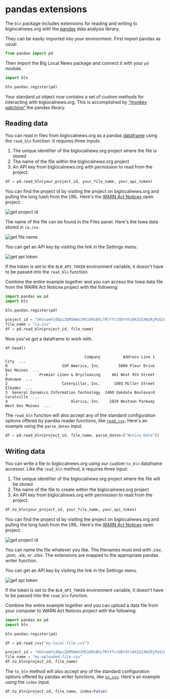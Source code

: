 # pandas extensions

The `bln` package includes extensions for reading and writing to biglocalnews.org with the [pandas](https://pandas.pydata.org/) data analysis library.

They can be easily imported into your environment. First import pandas as usual.

```python
from pandas import pd
```

Then import the Big Local News package and connect it with your `pd` module.

```python
import bln

bln.pandas.register(pd)
```

Your standard `pd` object now contains a set of custom methods for interacting with biglocalnews.org. This is accomplished by [“monkey patching”](https://en.wikipedia.org/wiki/Monkey_patch) the pandas library.

## Reading data

You can read in files from biglocalnews.org as a pandas [dataframe](https://pandas.pydata.org/pandas-docs/stable/reference/api/pandas.DataFrame.html) using the `read_bln` function. It requires three inputs:

1. The unique identifier of the biglocalnews.org project where the file is stored
2. The name of the file within the biglocalnews.org project
3. An API key from biglocalnews.org with permission to read from the project.

```python
df = pd.read_bln(your_project_id, your_file_name, your_api_token)
```

You can find the project id by visiting the project on biglocalnews.org and pulling the long hash from the URL. Here's the [WARN Act Notices](https://biglocalnews.org/#/project/UHJvamVjdDpiZGM5NmU1MS1kMzBhLTRlYTctODY4Yi04ZGI4N2RjMzQ1ODI=) open project.

![get project id](_static/get-project-id.png)

The name of the file can be found in the Files panel. Here's the Iowa data stored in `ia.csv`.

![get file name](_static/get-file-name.png)

You can get an API key by visiting the link in the Settings menu.

![get api token](_static/get-api-token.png)

If the token is set to the `BLN_API_TOKEN` environment variable, it doesn't have to be passed into the `read_bln` function.

Combine the entire example together and you can access the Iowa data file from the WARN Act Notices project with the following:

```python
import pandas as pd
import bln

bln.pandas.register(pd)

project_id = "UHJvamVjdDpiZGM5NmU1MS1kMzBhLTRlYTctODY4Yi04ZGI4N2RjMzQ1ODI="
file_name = "ia.csv"
df = pd.read_bln(project_id, file_name)
```

Now you've got a dataframe to work with.

```python
df.head()
```

```
                                   Company          Address Line 1             City  ...
0                        SSP America, Inc.        5800 Fleur Drive       Des Moines  ...
1              Premier Linen & Drycleaning     461 West 9th Street          Dubuque  ...
2                        Caterpillar, Inc.      1003 Miller Street          Elkader  ...
3  General Dynamics Information Technology  2400 Oakdale Boulevard       Coralville  ...
4                            Alorica, Inc.    2829 Westown Parkway  West Des Moines  ...
```

The `read_bln` function will also accept any of the standard configuration options offered by pandas reader functions, like [`read_csv`](https://pandas.pydata.org/pandas-docs/stable/reference/api/pandas.read_csv.html). Here's an example using the `parse_dates` input.

```python
df = pd.read_bln(project_id, file_name, parse_dates=["Notice Date"])
```

## Writing data

You can write a file to biglocalnews.org using our custom `to_bln` dataframe accessor. Like the `read_bln` method, it requires three input:

1. The unique identifier of the biglocalnews.org project where the file will be stored
2. The name of the file to create within the biglocalnews.org project
3. An API key from biglocalnews.org with permission to read from the project.

```python
df.to_bln(your_project_id, your_file_name, your_api_token)
```

You can find the project id by visiting the project on biglocalnews.org and pulling the long hash from the URL. Here's the [WARN Act Notices](https://biglocalnews.org/#/project/UHJvamVjdDpiZGM5NmU1MS1kMzBhLTRlYTctODY4Yi04ZGI4N2RjMzQ1ODI=) open project.

![get project id](_static/get-project-id.png)

You can name the file whatever you like. The filenames must end with .csv, .json, .xls, or .xlsx. The extensions are mapped to the appropriate pandas writer function.

You can get an API key by visiting the link in the Settings menu.

![get api token](_static/get-api-token.png)

If the token is set to the `BLN_API_TOKEN` environment variable, it doesn't have to be passed into the `read_bln` function.

Combine the entire example together and you can upload a data file from your computer to WARN Act Notices project with the following:

```python
import pandas as pd
import bln

bln.pandas.register(pd)

df = pd.read_csv("my-local-file.csv")

project_id = "UHJvamVjdDpiZGM5NmU1MS1kMzBhLTRlYTctODY4Yi04ZGI4N2RjMzQ1ODI="
file_name = "my-uploaded-file.csv"
df.to_bln(project_id, file_name)
```

The `to_bln` method will also accept any of the standard configuration options offered by pandas writer functions, like [`to_csv`](https://pandas.pydata.org/pandas-docs/stable/reference/api/pandas.DataFrame.to_csv.html). Here's an example using the `index` input.

```python
df.to_bln(project_id, file_name, index=False)
```
